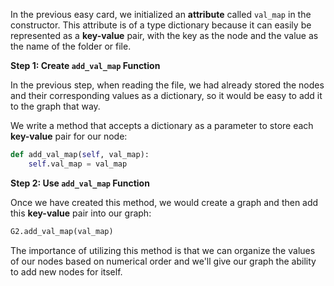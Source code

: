 <!--title={Initializing the Graph: Adding the Values Explained}-->

<!--badges={Python:15,Algorithms:30}-->

<!--concepts={directedGraphs, introToGraphs, useOfGraphs}-->

In the previous easy card, we initialized an **attribute** called `val_map` in the constructor. This attribute is of a type dictionary because it can easily be represented as a **key-value** pair, with the key as the node and the value as the name of the folder or file.

**Step 1: Create `add_val_map` Function**

In the previous step, when reading the file, we had already stored the nodes and their corresponding values as a dictionary, so it would be easy to add it to the graph that way.

We write a method that accepts a dictionary as a parameter to store each **key-value** pair for our node:

```python
def add_val_map(self, val_map):
	self.val_map = val_map
```

**Step 2: Use `add_val_map` Function**

Once we have created this method, we would create a graph and then add this **key-value** pair into our graph:

```python
G2.add_val_map(val_map)
```

The importance of utilizing this method is that we can organize the values of our nodes based on numerical order and we'll give our graph the ability to add new nodes for itself.

